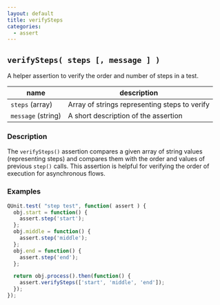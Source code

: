```yaml
---
layout: default
title: verifySteps
categories:
  - assert
---
```


## `verifySteps( steps [, message ] )`

A helper assertion to verify the order and number of steps in a test.

| name               | description                          |
|--------------------|--------------------------------------|
| `steps` (array)    | Array of strings representing steps to verify |
| `message` (string) | A short description of the assertion |

### Description

The `verifySteps()` assertion compares a given array of string values (representing steps) and compares them with the order and values of previous `step()` calls. This assertion is helpful for verifying the order of execution for asynchronous flows.

### Examples

```js
QUnit.test( "step test", function( assert ) {
  obj.start = function() {
    assert.step('start');
  };
  obj.middle = function() {
    assert.step('middle');
  };
  obj.end = function() {
    assert.step('end');
  };

  return obj.process().then(function() {
    assert.verifySteps(['start', 'middle', 'end']);
  });
});
```
